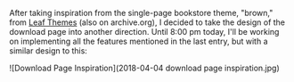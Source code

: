 After taking inspiration from the single-page bookstore theme, "brown," from [Leaf Themes](https://switcher.leafthemes.com/?product=brown) (also on archive.org), I decided to take the design of the download page into another direction. Until 8:00 pm today, I'll be working on implementing all the features mentioned in the last entry, but with a similar design to this:

![Download Page Inspiration](2018-04-04 download page inspiration.jpg)

